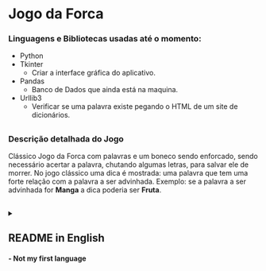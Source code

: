 # Jogo da Forca

### Linguagens e Bibliotecas usadas até o momento:

- Python
- Tkinter
  - Criar a interface gráfica do aplicativo.
- Pandas
  - Banco de Dados que ainda está na maquina.
- Urllib3
  - Verificar se uma palavra existe pegando o HTML de um site de dicionários.

##

### Descrição detalhada do Jogo

Clássico Jogo da Forca com palavras e um boneco sendo enforcado, sendo necessário acertar a palavra, chutando algumas letras, para salvar ele de morrer. No jogo clássico uma dica é mostrada: uma palavra que tem uma forte relação com a palavra a ser advinhada. Exemplo: se a palavra a ser advinhada for **Manga** a dica poderia ser **Fruta**. 

##

<details>
  <summary><h2>README in English</h2> <h4>- Not my first language</h4></summary>
 <h3>Languages and Libraries used so far:</h3>

- Python
- Tkinter
  - Create the graphic interface of the app.
- Pandas
  - Database, on the machine for now.
- Urllib3
  - Check if a word exists, get the HTML from a dictionary site.


##

<h3>Detailed descripcion of the game</h3>

  Classic Hangman (game) with words and a man being hang, all you need is to guess correctly the word, suggesting letters within a certain number of guesses, to save the man. In the classic game a tip is given (on the brazilian version at least), the tip is a word that has a strong relationship with the word to be guessed. e.g. if the word to be guessed is **Strawberry**, the tip may be **Fruit**.
  
</details>


